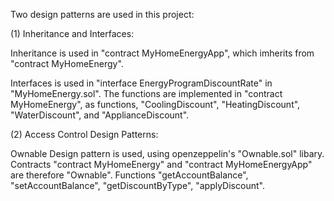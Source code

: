 Two design patterns are used in this project:

(1) Inheritance and Interfaces:

Inheritance is used in "contract MyHomeEnergyApp", which imherits from "contract MyHomeEnergy".

Interfaces is used in "interface EnergyProgramDiscountRate" in "MyHomeEnergy.sol". The functions are implemented in "contract MyHomeEnergy", as functions, "CoolingDiscount", "HeatingDiscount", "WaterDiscount", and "ApplianceDiscount".

(2) Access Control Design Patterns:

Ownable Design pattern is used, using openzeppelin's "Ownable.sol" libary.  Contracts "contract MyHomeEnergy" and "contract MyHomeEnergyApp" are therefore "Ownable". Functions "getAccountBalance", "setAccountBalance", "getDiscountByType", "applyDiscount".









